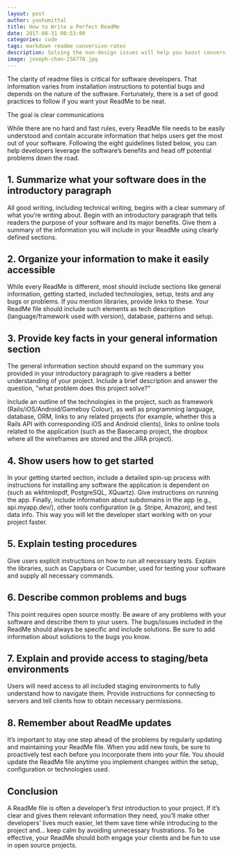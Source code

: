 ```yaml
---
layout: post
author: yashumittal
title: How to Write a Perfect ReadMe
date: 2017-08-31 00:53:00
categories: code
tags: markdown readme conversion-rates
description: Solving the non-design issues will help you boost conversion rates and will also take less time, money and effort than redesign and implementation.
image: joseph-chan-256778.jpg
---
```


The clarity of readme files is critical for software developers. That information varies from installation instructions to potential bugs and depends on the nature of the software. Fortunately, there is a set of good practices to follow if you want your ReadMe to be neat.

<div class="callout">
The goal is clear communications
</div>

While there are no hard and fast rules, every ReadMe file needs to be easily understood and contain accurate information that helps users get the most out of your software. Following the eight guidelines listed below, you can help developers leverage the software’s benefits and head off potential problems down the road.

## 1. Summarize what your software does in the introductory paragraph

All good writing, including technical writing, begins with a clear summary of what you’re writing about. Begin with an introductory paragraph that tells readers the purpose of your software and its major benefits. Give them a summary of the information you will include in your ReadMe using clearly defined sections.

## 2. Organize your information to make it easily accessible

While every ReadMe is different, most should include sections like general information, getting started, included technologies, setup, tests and any bugs or problems. If you mention libraries, provide links to these. Your ReadMe file should include such elements as tech description (language/framework used with version), database, patterns and setup.

## 3. Provide key facts in your general information section

The general information section should expand on the summary you provided in your introductory paragraph to give readers a better understanding of your project. Include a brief description and answer the question, "what problem does this project solve?"

Include an outline of the technologies in the project, such as framework (Rails/iOS/Android/Gameboy Colour), as well as programming language, database, ORM, links to any related projects (for example, whether this a Rails API with corresponding iOS and Android clients), links to online tools related to the application (such as the Basecamp project, the dropbox where all the wireframes are stored and the JIRA project).

## 4. Show users how to get started

In your getting started section, include a detailed spin-up process with instructions for installing any software the application is dependent on (such as wkhtmlopdf, PostgreSQL, XQuartz). Give instructions on running the app. Finally, include information about subdomains in the app (e.g., api.myapp.dev/), other tools configuration (e.g. Stripe, Amazon), and test data info. This way you will let the developer start working with on your project faster.

## 5. Explain testing procedures

Give users explicit instructions on how to run all necessary tests. Explain the libraries, such as Capybara or Cucumber, used for testing your software and supply all necessary commands.

## 6. Describe common problems and bugs

This point requires open source mostly. Be aware of any problems with your software and describe them to your users. The bugs/issues included in the ReadMe should always be specific and include solutions. Be sure to add information about solutions to the bugs you know.

## 7. Explain and provide access to staging/beta environments

Users will need access to all included staging environments to fully understand how to navigate them. Provide instructions for connecting to servers and tell clients how to obtain necessary permissions.

## 8. Remember about ReadMe updates

It’s important to stay one step ahead of the problems by regularly updating and maintaining your ReadMe file. When you add new tools, be sure to proactively test each before you incorporate them into your file. You should update the ReadMe file anytime you implement changes within the setup, configuration or technologies used.

## Conclusion

A ReadMe file is often a developer’s first introduction to your project. If it’s clear and gives them relevant information they need, you’ll make other developers’ lives much easier, let them save time while introducing to the project and… keep calm by avoiding unnecessary frustrations. To be effective, your ReadMe should both engage your clients and be fun to use in open source projects.
